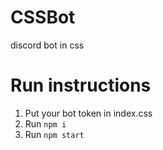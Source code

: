 # CSSBot
discord bot in css
# Run instructions
1. Put your bot token in index.css
2. Run `npm i`
3. Run `npm start`

